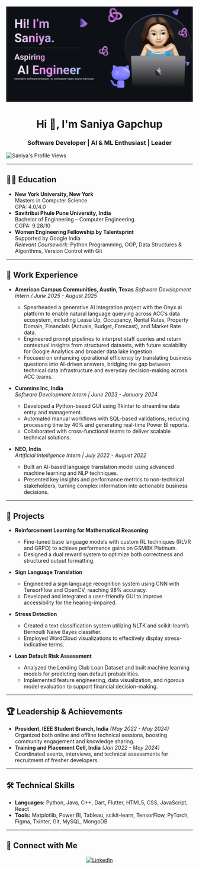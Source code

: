 ![Banner Image](https://github.com/SaniyaGapchup/SaniyaGapchup/blob/main/saniya.png)

<h1 align="center">Hi 👋, I'm Saniya Gapchup</h1>
<h3 align="center">Software Developer | AI & ML Enthusiast | Leader</h3>

<p align="left">
  <img src="https://komarev.com/ghpvc/?username=SaniyaGapchup&label=Profile%20views&color=0e75b6&style=flat" alt="Saniya's Profile Views" />
</p>

---

## 👩‍🎓 Education
- **New York University, New York**  
  Masters in Computer Science  
  GPA: 4.0/4.0
- **Savitribai Phule Pune University, India**  
  Bachelor of Engineering – Computer Engineering  
  CGPA: 9.28/10
- **Women Engineering Fellowship by Talentsprint**  
  Supported by Google India  
  *Relevant Coursework:* Python Programming, OOP, Data Structures & Algorithms, Version Control with Git

---

## 💼 Work Experience
- **American Campus Communities, Austin, Texas**
  *Software Development Intern / June 2025 - August 2025*
  - Spearheaded a generative AI integration project with the Onyx.ai platform to enable natural language querying across ACC’s
    data ecosystem, including Lease Up, Occupancy, Rental Rates, Property Domain, Financials (Actuals, Budget, Forecast), and
    Market Rate data.
  - Engineered prompt pipelines to interpret staff queries and return contextual insights from structured datasets, with future
    scalability for Google Analytics and broader data lake ingestion.
  - Focused on enhancing operational efficiency by translating business questions into AI-driven answers, bridging the gap
    between technical data infrastructure and everyday decision-making across ACC teams.
    
- **Cummins Inc, India**  
  *Software Development Intern | June 2023 - January 2024*  
  - Developed a Python-based GUI using Tkinter to streamline data entry and management.
  - Automated manual workflows with SQL-based validations, reducing processing time by 40% and generating real-time Power BI reports.
  - Collaborated with cross-functional teams to deliver scalable technical solutions.

- **NEO, India**  
  *Artificial Intelligence Intern | July 2022 - August 2022*  
  - Built an AI-based language translation model using advanced machine learning and NLP techniques.
  - Presented key insights and performance metrics to non-technical stakeholders, turning complex information into actionable business decisions.

---

## 🔬 Projects
- **Reinforcement Learning for Mathematical Reasoning**  
  - Fine-tuned base language models with custom RL techniques (RLVR and GRPO) to achieve performance gains on GSM8K Platinum.
  - Designed a dual reward system to optimize both correctness and structured output formatting.
  
- **Sign Language Translation**  
  - Engineered a sign language recognition system using CNN with TensorFlow and OpenCV, reaching 98% accuracy.
  - Developed and integrated a user-friendly GUI to improve accessibility for the hearing-impaired.
  
- **Stress Detection**  
  - Created a text classification system utilizing NLTK and scikit-learn’s Bernoulli Naive Bayes classifier.
  - Employed WordCloud visualizations to effectively display stress-indicative terms.
  
- **Loan Default Risk Assessment**  
  - Analyzed the Lending Club Loan Dataset and built machine learning models for predicting loan default probabilities.
  - Implemented feature engineering, data visualization, and rigorous model evaluation to support financial decision-making.

---

## 🏆 Leadership & Achievements
- **President, IEEE Student Branch, India** *(May 2022 - May 2024)*  
  Organized both online and offline technical sessions, boosting community engagement and knowledge sharing.
- **Training and Placement Cell, India** *(Jan 2022 - May 2024)*  
  Coordinated events, interviews, and technical assessments for recruitment of fresher developers.

---

## 🛠️ Technical Skills
- **Languages:** Python, Java, C++, Dart, Flutter, HTML5, CSS, JavaScript, React
- **Tools:** Matplotlib, Power BI, Tableau, scikit-learn, TensorFlow, PyTorch, Figma, Tkinter, Git, MySQL, MongoDB

---

## 🔗 Connect with Me
<p align="center">
  <a href="https://linkedin.com/in/SaniyaGapchup" target="_blank">
    <img src="https://raw.githubusercontent.com/rahuldkjain/github-profile-readme-generator/master/src/images/icons/Social/linked-in-alt.svg" height="30" width="40" alt="LinkedIn" />
  </a>
  <!-- You can add more social icons and links here if needed -->
</p>
